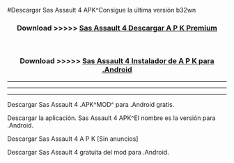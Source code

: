 #Descargar Sas Assault 4  APK^Consigue la última versión b32wn



<div align="center">
<h3>Download >>>>> <a href="https://es-sites.web.app/?es= Sas Assault 4 ">Sas Assault 4  Descargar A P K Premium</a></h3><br>

<h3>Download >>>>> <a href="https://es-sites.web.app/?es= Sas Assault 4 ">Sas Assault 4  Instalador de A P K para .Android</a></h3>
</div>


----------------------------------------------------------

----------------------------------------------------------

----------------------------------------------------------

Descargar Sas Assault 4  .APK^MOD^ para .Android gratis.

Descargar la aplicación. Sas Assault 4  APK^El nombre es la versión para .Android.

Descargar Sas Assault 4  A P K [Sin anuncios]

Descargar Sas Assault 4  gratuita del mod para .Android.